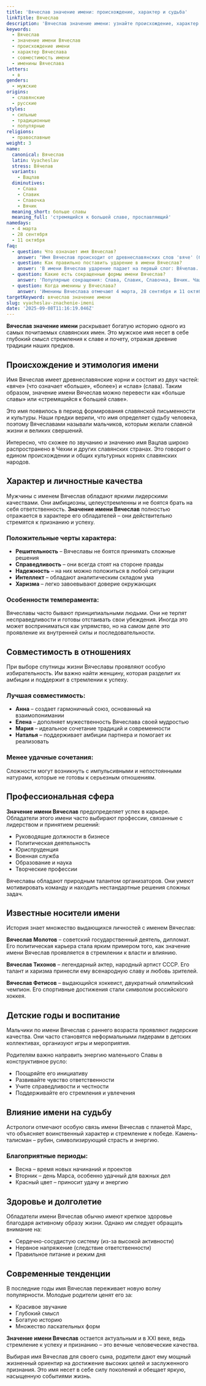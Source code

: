 ```yaml
---
title: 'Вячеслав значение имени: происхождение, характер и судьба'
linkTitle: Вячеслав
description: 'Вячеслав значение имени: узнайте происхождение, характер и судьбу обладателей этого славянского имени. Полная характеристика имени Вячеслав.'
keywords:
  - Вячеслав
  - значение имени Вячеслав
  - происхождение имени
  - характер Вячеслава
  - совместимость имени
  - именины Вячеслава
letters:
  - в
genders:
  - мужские
origins:
  - славянские
  - русские
styles:
  - сильные
  - традиционные
  - популярные
religions:
  - православные
weight: 3
name:
  canonical: Вячеслав
  latin: Vyacheslav
  stress: Вя́челав
  variants:
    - Вацлав
  diminutives:
    - Слава
    - Славик
    - Славочка
    - Вячик
  meaning_short: больше славы
  meaning_full: 'стремящийся к большей славе, прославляющий'
namedays:
  - 4 марта
  - 28 сентября
  - 11 октября
faq:
  - question: Что означает имя Вячеслав?
    answer: "Имя Вячеслав происходит от древнеславянских слов 'вяче' (больше) и 'слав' (слава), что означает 'больше славы' или 'стремящийся к большей славе'."
  - question: Как правильно поставить ударение в имени Вячеслав?
    answer: 'В имени Вячеслав ударение падает на первый слог: Вя́челав.'
  - question: Какие есть сокращенные формы имени Вячеслав?
    answer: 'Популярные сокращения: Слава, Славик, Славочка, Вячик. Чаще всего используется форма Слава.'
  - question: Когда именины у Вячеслава?
    answer: 'Именины Вячеслава отмечают 4 марта, 28 сентября и 11 октября по православному календарю.'
targetKeyword: вячеслав значение имени
slug: vyacheslav-znachenie-imeni
date: '2025-09-08T11:16:19.046Z'
---
```


**Вячеслав значение имени** раскрывает богатую историю одного из самых почитаемых славянских имен. Это мужское имя несет в себе глубокий смысл стремления к славе и почету, отражая древние традиции наших предков.

## Происхождение и этимология имени

Имя Вячеслав имеет древнеславянские корни и состоит из двух частей: «вяче» (что означает «больше», «более») и «слав» (слава). Таким образом, значение имени Вячеслав можно перевести как «больше славы» или «стремящийся к большей славе».

Это имя появилось в период формирования славянской письменности и культуры. Наши предки верили, что имя определяет судьбу человека, поэтому Вячеславами называли мальчиков, которым желали славной жизни и великих свершений.

Интересно, что схожее по звучанию и значению имя Вацлав широко распространено в Чехии и других славянских странах. Это говорит о едином происхождении и общих культурных корнях славянских народов.

## Характер и личностные качества

Мужчины с именем Вячеслав обладают яркими лидерскими качествами. Они амбициозны, целеустремленны и не боятся брать на себя ответственность. **Значение имени Вячеслав** полностью отражается в характере его обладателей – они действительно стремятся к признанию и успеху.

### Положительные черты характера:

- **Решительность** – Вячеславы не боятся принимать сложные решения
- **Справедливость** – они всегда стоят на стороне правды
- **Надежность** – на них можно положиться в любой ситуации
- **Интеллект** – обладают аналитическим складом ума
- **Харизма** – легко завоевывают доверие окружающих

### Особенности темперамента:

Вячеславы часто бывают принципиальными людьми. Они не терпят несправедливости и готовы отстаивать свои убеждения. Иногда это может восприниматься как упрямство, но на самом деле это проявление их внутренней силы и последовательности.

## Совместимость в отношениях

При выборе спутницы жизни Вячеславы проявляют особую избирательность. Им важно найти женщину, которая разделит их амбиции и поддержит в стремлении к успеху.

### Лучшая совместимость:

- **Анна** – создает гармоничный союз, основанный на взаимопонимании
- **Елена** – дополняет мужественность Вячеслава своей мудростью
- **Мария** – идеальное сочетание традиций и современности
- **Наталья** – поддерживает амбиции партнера и помогает их реализовать

### Менее удачные сочетания:

Сложности могут возникнуть с импульсивными и непостоянными натурами, которые не готовы к серьезным отношениям.

## Профессиональная сфера

**Значение имени Вячеслав** предопределяет успех в карьере. Обладатели этого имени часто выбирают профессии, связанные с лидерством и принятием решений:

- Руководящие должности в бизнесе
- Политическая деятельность
- Юриспруденция
- Военная служба
- Образование и наука
- Творческие профессии

Вячеславы обладают природным талантом организаторов. Они умеют мотивировать команду и находить нестандартные решения сложных задач.

## Известные носители имени

История знает множество выдающихся личностей с именем Вячеслав:

**Вячеслав Молотов** – советский государственный деятель, дипломат. Его политическая карьера стала ярким примером того, как значение имени Вячеслав проявляется в стремлении к власти и влиянию.

**Вячеслав Тихонов** – легендарный актер, народный артист СССР. Его талант и харизма принесли ему всенародную славу и любовь зрителей.

**Вячеслав Фетисов** – выдающийся хоккеист, двукратный олимпийский чемпион. Его спортивные достижения стали символом российского хоккея.

## Детские годы и воспитание

Мальчики по имени Вячеслав с раннего возраста проявляют лидерские качества. Они часто становятся неформальными лидерами в детских коллективах, организуют игры и мероприятия.

Родителям важно направить энергию маленького Славы в конструктивное русло:

- Поощряйте его инициативу
- Развивайте чувство ответственности
- Учите справедливости и честности
- Поддерживайте его стремления и увлечения

## Влияние имени на судьбу

Астрологи отмечают особую связь имени Вячеслав с планетой Марс, что объясняет воинственный характер и стремление к победе. Камень-талисман – рубин, символизирующий страсть и энергию.

### Благоприятные периоды:

- Весна – время новых начинаний и проектов
- Вторник – день Марса, особенно удачный для важных дел
- Красный цвет – приносит удачу и энергию

## Здоровье и долголетие

Обладатели имени Вячеслав обычно имеют крепкое здоровье благодаря активному образу жизни. Однако им следует обращать внимание на:

- Сердечно-сосудистую систему (из-за высокой активности)
- Нервное напряжение (следствие ответственности)
- Правильное питание и режим дня

## Современные тенденции

В последние годы имя Вячеслав переживает новую волну популярности. Молодые родители ценят его за:

- Красивое звучание
- Глубокий смысл
- Богатую историю
- Множество ласкательных форм

**Значение имени Вячеслав** остается актуальным и в XXI веке, ведь стремление к успеху и признанию – это вечные человеческие качества.

Выбирая имя Вячеслав для своего сына, родители дают ему мощный жизненный ориентир на достижение высоких целей и заслуженного признания. Это имя несет в себе силу поколений и обещает яркую, насыщенную событиями жизнь.
